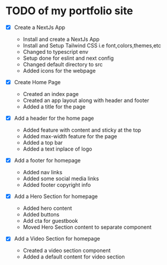 # TODO of my portfolio site

- [x] Create a NextJs App
  - Install and create a NextJs App
  - Install and Setup Tailwind CSS i.e font,colors,themes,etc
  - Changed to typescript env
  - Setup done for eslint and next config
  - Changed default directory to src
  - Added icons for the webpage

- [x] Create Home Page
  - Created an index page
  - Created an app layout along with header and footer
  - Added a title for the page

- [x] Add a header for the home page
  - Added feature with content and sticky at the top
  - Added max-width feature for the page
  - Added a top bar
  - Added a text inplace of logo

- [x] Add a footer for homepage
  - Added nav links
  - Added some social media links
  - Added footer copyright info

- [x] Add a Hero Section for homepage
  - Added hero content
  - Added buttons
  - Add cta for guestbook
  - Moved Hero Section content to separate component

- [x] Add a Video Section for homepage
  - Created a video section component
  - Added a default content for video section